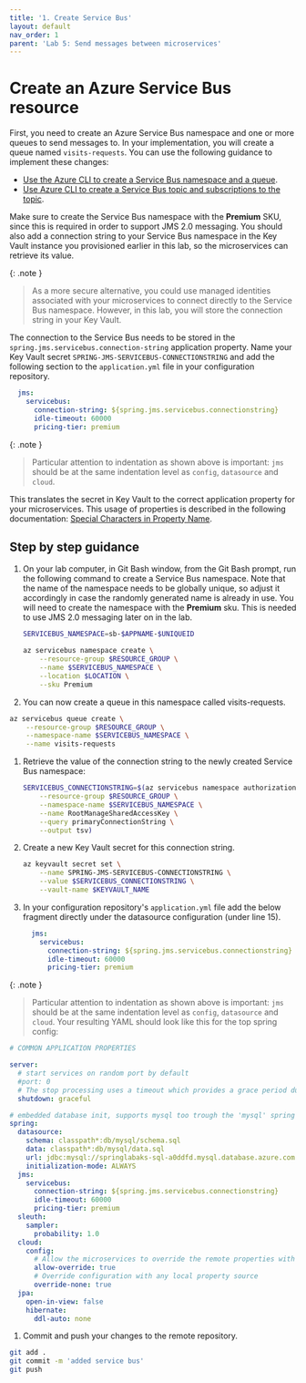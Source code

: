 ```yaml
---
title: '1. Create Service Bus'
layout: default
nav_order: 1
parent: 'Lab 5: Send messages between microservices'
---
```


# Create an Azure Service Bus resource

First, you need to create an Azure Service Bus namespace and one or more queues to send messages to. In your implementation, you will create a queue named `visits-requests`. You can use the following guidance to implement these changes:

- [Use the Azure CLI to create a Service Bus namespace and a queue](https://docs.microsoft.com/azure/service-bus-messaging/service-bus-quickstart-cli).
- [Use Azure CLI to create a Service Bus topic and subscriptions to the topic](https://docs.microsoft.com/azure/service-bus-messaging/service-bus-tutorial-topics-subscriptions-cli).

Make sure to create the Service Bus namespace with the **Premium** SKU, since this is required in order to support JMS 2.0 messaging. You should also add a connection string to your Service Bus namespace in the Key Vault instance you provisioned earlier in this lab, so the microservices can retrieve its value.

{: .note }
> As a more secure alternative, you could use managed identities associated with your microservices to connect directly to the Service Bus namespace. However, in this lab, you will store the connection string in your Key Vault.

The connection to the Service Bus needs to be stored in the `spring.jms.servicebus.connection-string` application property. Name your Key Vault secret `SPRING-JMS-SERVICEBUS-CONNECTIONSTRING` and add the following section to the `application.yml` file in your configuration repository.

   ```yaml
     jms:
       servicebus:
         connection-string: ${spring.jms.servicebus.connectionstring}
         idle-timeout: 60000
         pricing-tier: premium
   ```

{: .note }
> Particular attention to indentation as shown above is important: `jms` should be at the same indentation level as `config`, `datasource` and `cloud`.

This translates the secret in Key Vault to the correct application property for your microservices. This usage of properties is described in the following documentation: [Special Characters in Property Name](https://microsoft.github.io/spring-cloud-azure/current/reference/html/index.html#special-characters-in-property-name).

## Step by step guidance

1. On your lab computer, in Git Bash window, from the Git Bash prompt, run the following command to create a Service Bus namespace. Note that the name of the namespace needs to be globally unique, so adjust it accordingly in case the randomly generated name is already in use. You will need to create the namespace with the **Premium** sku. This is needed to use JMS 2.0 messaging later on in the lab.

   ```bash
   SERVICEBUS_NAMESPACE=sb-$APPNAME-$UNIQUEID

   az servicebus namespace create \
       --resource-group $RESOURCE_GROUP \
       --name $SERVICEBUS_NAMESPACE \
       --location $LOCATION \
       --sku Premium
   ```

1. You can now create a queue in this namespace called visits-requests.

```bash
az servicebus queue create \
    --resource-group $RESOURCE_GROUP \
    --namespace-name $SERVICEBUS_NAMESPACE \
    --name visits-requests
```

1. Retrieve the value of the connection string to the newly created Service Bus namespace:

   ```bash
   SERVICEBUS_CONNECTIONSTRING=$(az servicebus namespace authorization-rule keys list \
       --resource-group $RESOURCE_GROUP \
       --namespace-name $SERVICEBUS_NAMESPACE \
       --name RootManageSharedAccessKey \
       --query primaryConnectionString \
       --output tsv)
   ```

1. Create a new Key Vault secret for this connection string.

   ```bash
   az keyvault secret set \
       --name SPRING-JMS-SERVICEBUS-CONNECTIONSTRING \
       --value $SERVICEBUS_CONNECTIONSTRING \
       --vault-name $KEYVAULT_NAME
   ```

1. In your configuration repository's `application.yml` file add the below fragment directly under the datasource configuration (under line 15).

   ```yaml
     jms:
       servicebus:
         connection-string: ${spring.jms.servicebus.connectionstring}
         idle-timeout: 60000
         pricing-tier: premium
   ```

 {: .note }
> Particular attention to indentation as shown above is important: `jms` should be at the same indentation level as `config`, `datasource` and `cloud`.  Your resulting YAML should look like this for the top spring config: 

```yaml
# COMMON APPLICATION PROPERTIES

server:
  # start services on random port by default
  #port: 0
  # The stop processing uses a timeout which provides a grace period during which existing requests will be allowed to complete but no new requests will be permitted
  shutdown: graceful

# embedded database init, supports mysql too trough the 'mysql' spring profile
spring:
  datasource:
    schema: classpath*:db/mysql/schema.sql
    data: classpath*:db/mysql/data.sql
    url: jdbc:mysql://springlabaks-sql-a0ddfd.mysql.database.azure.com:3306/petclinic?useSSL=true
    initialization-mode: ALWAYS
  jms:
    servicebus:
      connection-string: ${spring.jms.servicebus.connectionstring}
      idle-timeout: 60000
      pricing-tier: premium
  sleuth:
    sampler:
      probability: 1.0
  cloud:
    config:
      # Allow the microservices to override the remote properties with their own System properties or config file
      allow-override: true
      # Override configuration with any local property source
      override-none: true
  jpa:
    open-in-view: false
    hibernate:
      ddl-auto: none

```

1. Commit and push your changes to the remote repository.

```bash
git add .
git commit -m 'added service bus'
git push
```




